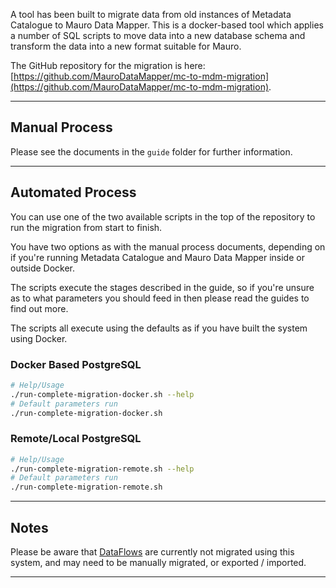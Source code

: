 A tool has been built to migrate data from old instances of Metadata Catalogue to Mauro Data Mapper.  This is a docker-based tool which applies a 
number of SQL scripts to move data into a new database schema and transform the data into a new format suitable for Mauro.

The GitHub repository for the migration is here: 
[https://github.com/MauroDataMapper/mc-to-mdm-migration](https://github.com/MauroDataMapper/mc-to-mdm-migration).

---

## Manual Process

Please see the documents in the `guide` folder for further information.

---

## Automated Process

You can use one of the two available scripts in the top of the repository to run the migration from start to finish.

You have two options as with the manual process documents, depending on if you're running Metadata Catalogue and Mauro Data Mapper inside or
outside Docker.

The scripts execute the stages described in the guide, so if you're unsure as to what parameters you should feed in then please read the guides
to find out more.

The scripts all execute using the defaults as if you have built the system using Docker.

### Docker Based PostgreSQL
```bash
# Help/Usage
./run-complete-migration-docker.sh --help
# Default parameters run
./run-complete-migration-docker.sh
```

### Remote/Local PostgreSQL

```bash
# Help/Usage
./run-complete-migration-remote.sh --help
# Default parameters run
./run-complete-migration-remote.sh
```

---

## Notes

Please be aware that [DataFlows](../glossary/dataflow/dataflow.md)  are currently not migrated using this system, and may need to be manually migrated, or exported / imported.

---